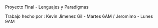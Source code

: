 Proyecto Final - Lenguajes y Paradigmas

Trabajo hecho por : Kevin Jimenez Gil - Martes 6AM / Jeromimo - Lunes 9AM
